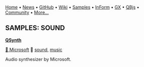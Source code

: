 [Home](https://qb64.com) • [News](../news.md) • [GitHub](https://github.com/QB64Official/qb64) • [Wiki](wiki.md) • [Samples](../samples.md) • [InForm](../inform.md) • [GX](../gx.md) • [QBjs](../qbjs.md) • [Community](../community.md) • [More...](../more.md)

## SAMPLES: SOUND

**[QSynth](qsynth/index.md)**

[🐝 Microsoft](microsoft.md) 🔗 [sound](sound.md), [music](music.md)

Audio synthesizer by Microsoft.
